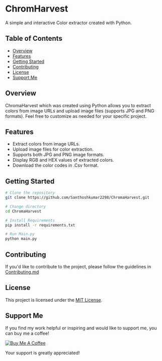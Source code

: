 # ChromHarvest

A simple and interactive Color extractor created with Python.

## Table of Contents

- [Overview](#overview)
- [Features](#features)
- [Getting Started](#getting-started)
- [Contributing](#contributing)
- [License](#license)
- [Support Me](#support)

## Overview

ChromaHarvest which was created using Python allows you to extract colors from image URLs and upload image files (supports JPG and PNG formats). Feel free to customize as needed for your specific project.

## Features

- Extract colors from image URLs.
- Upload image files for color extraction.
- Supports both JPG and PNG image formats.
- Display RGB and HEX values of extracted colors.
- Download the color codes in .Csv format.


## Getting Started
```bash
# Clone the repository
git clone https://github.com/Santhoshkumar2298/ChromaHarvest.git

# Change directory
cd ChromaHarvest

# Install Requirements
pip install -r requirements.txt

# Run Main.py
python main.py

```

## Contributing

If you'd like to contribute to the project, please follow the guidelines in [Contributing.md](CONTRIBUTING.md)

## License

This project is licensed under the [MIT License](LICENSE.md).

## Support Me

If you find my work helpful or inspiring and would like to support me, you can buy me a coffee!

[![Buy Me A Coffee](https://cdn.buymeacoffee.com/buttons/v2/default-red.png)](https://www.buymeacoffee.com/santhoshkumar2298)

Your support is greatly appreciated!

